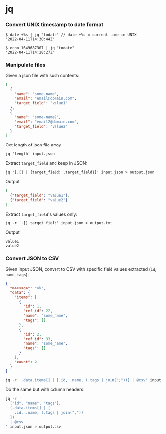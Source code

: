 # jq

### Convert UNIX timestamp to date format
```shell
$ date +%s | jq "todate" // date +%s = current time in UNIX
"2022-04-11T14:30:44Z"

$ echo 1649687307 | jq "todate"
"2022-04-11T14:28:27Z"
```

### Manipulate files

Given a json file with such contents:

```json
[
  {
    "name": "some-name",
    "email": "email@domain.com",
    "target_field": "value1"
  },
  {
    "name": "some-name2",
    "email": "email2@domain.com",
    "target_field": "value2"
  }
]
```

Get length of json file array

```shell
jq 'length' input.json
```

Extract `target_field` and keep in JSON:

```shell
jq '[.[] | {target_field: .target_field}]' input.json > output.json
```

Output
```json
[
  {"target_field": "value1"},
  {"target_field": "value2"}
]
```

Extract `target_field`'s values only:

```shell
jq -r '.[].target_field' input.json > output.txt
```

Output
```
value1
value2
```

### Convert JSON to CSV

Given input JSON, convert to CSV with specific field values extracted (`id`, `name`, `tags`):

```json
{
  "message": "ok",
  "data": {
    "items": [
      {
        "id": 1,
        "ref_id": 22,
        "name": "some_name",
        "tags": []
      },
      {
        "id": 2,
        "ref_id": 33,
        "name": "some_name",
        "tags": []
      }
    ],
    "count": 2
  }
}
```

```sh
jq -r '.data.items[] | [.id, .name, (.tags | join(";"))] | @csv' input.json > output.csv
```

Do the same but with column headers:
```sh
jq -r '
  ["id", "name", "tags"],
  (.data.items[] | [
    .id, .name, (.tags | join(","))
  ])
  | @csv
' input.json > output.csv
```